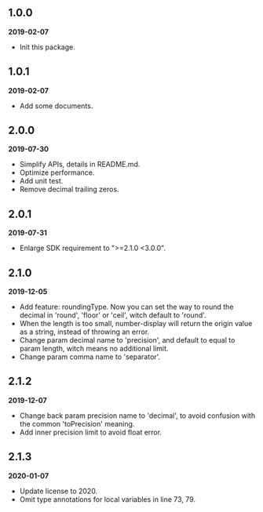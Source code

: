 ## 1.0.0

**2019-02-07**

* Init this package.

## 1.0.1

**2019-02-07**

* Add some documents.

## 2.0.0

**2019-07-30**

- Simplify APIs, details in README.md.
- Optimize performance.
- Add unit test.
- Remove decimal trailing zeros.

## 2.0.1

**2019-07-31**

- Enlarge SDK requirement to ">=2.1.0 <3.0.0".

## 2.1.0

**2019-12-05**

- Add feature: roundingType. Now you can set the way to round the decimal in 'round', 'floor' or 'ceil', witch default to 'round'.
- When the length is too small, number-display will return the origin value as a string, instead of throwing an error.
- Change param decimal name to 'precision', and default to equal to param length, witch means no additional limit.
- Change param comma name to 'separator'.

## 2.1.2

**2019-12-07**

- Change back param precision name to 'decimal', to avoid confusion with the common 'toPrecision' meaning.
- Add inner precision limit to avoid float error.

## 2.1.3

**2020-01-07**

- Update license to 2020.
- Omit type annotations for local variables in line 73, 79.

